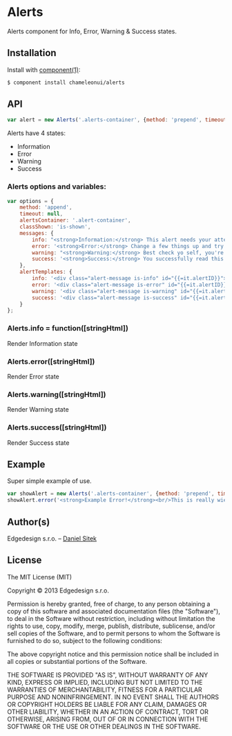 
# Alerts

  Alerts component for Info, Error, Warning & Success states.

## Installation

  Install with [component(1)](http://component.io):

```sh
$ component install chameleonui/alerts
```

## API

```js
var alert = new Alerts('.alerts-container', {method: 'prepend', timeout: 5000});
```

Alerts have 4 states:

- Information
- Error
- Warning
- Success

### Alerts options and variables:

```js
var options = {
	method: 'append',
	timeout: null,
	alertsContainer: '.alert-container',
	classShown: 'is-shown',
	messages: {
		info: "<strong>Information:</strong> This alert needs your attention, but it's not super important.",
		error: '<strong>Error:</strong> Change a few things up and try submitting again.',
		warning: "<strong>Warning:</strong> Best check yo self, you're not looking too good.",
		success: '<strong>Success:</strong> You successfully read this important alert message.'
	},
	alertTemplates: {
		info: '<div class="alert-message is-info" id="{{=it.alertID}}"><div class="alert-content">{{=it.alertMsg}} <a href="#" data-alert-dissmiss="{{=it.alertID}}">Close</a></div></div>',
		error: '<div class="alert-message is-error" id="{{=it.alertID}}"><div class="alert-content">{{=it.alertMsg}} <a href="#" data-alert-dissmiss="{{=it.alertID}}">Close</a></div></div>',
		warning: '<div class="alert-message is-warning" id="{{=it.alertID}}"><div class="alert-content">{{=it.alertMsg}} <a href="#" data-alert-dissmiss="{{=it.alertID}}">Close</a></div></div>',
		success: '<div class="alert-message is-success" id="{{=it.alertID}}"><div class="alert-content">{{=it.alertMsg}} <a href="#" data-alert-dissmiss="{{=it.alertID}}">Close</a></div></div>'
	}
};
```

### Alerts.info = function([stringHtml])

Render Information state

### Alerts.error([stringHtml])

Render Error state

### Alerts.warning([stringHtml])

Render Warning state

### Alerts.success([stringHtml])

Render Success state


## Example

Super simple example of use.

```js
var showAlert = new Alerts('.alerts-container', {method: 'prepend', timeout: 5000});
showAlert.error('<strong>Example Error!</strong><br/>This is really wierd error, thought...');
```


## Author(s)

Edgedesign s.r.o. – [Daniel Sitek](https://github.com/danielsitek)

## License

The MIT License (MIT)

Copyright © 2013 Edgedesign s.r.o.

Permission is hereby granted, free of charge, to any person obtaining a copy
of this software and associated documentation files (the "Software"), to deal
in the Software without restriction, including without limitation the rights
to use, copy, modify, merge, publish, distribute, sublicense, and/or sell
copies of the Software, and to permit persons to whom the Software is
furnished to do so, subject to the following conditions:

The above copyright notice and this permission notice shall be included in
all copies or substantial portions of the Software.

THE SOFTWARE IS PROVIDED "AS IS", WITHOUT WARRANTY OF ANY KIND, EXPRESS OR
IMPLIED, INCLUDING BUT NOT LIMITED TO THE WARRANTIES OF MERCHANTABILITY,
FITNESS FOR A PARTICULAR PURPOSE AND NONINFRINGEMENT. IN NO EVENT SHALL THE
AUTHORS OR COPYRIGHT HOLDERS BE LIABLE FOR ANY CLAIM, DAMAGES OR OTHER
LIABILITY, WHETHER IN AN ACTION OF CONTRACT, TORT OR OTHERWISE, ARISING FROM,
OUT OF OR IN CONNECTION WITH THE SOFTWARE OR THE USE OR OTHER DEALINGS IN
THE SOFTWARE.